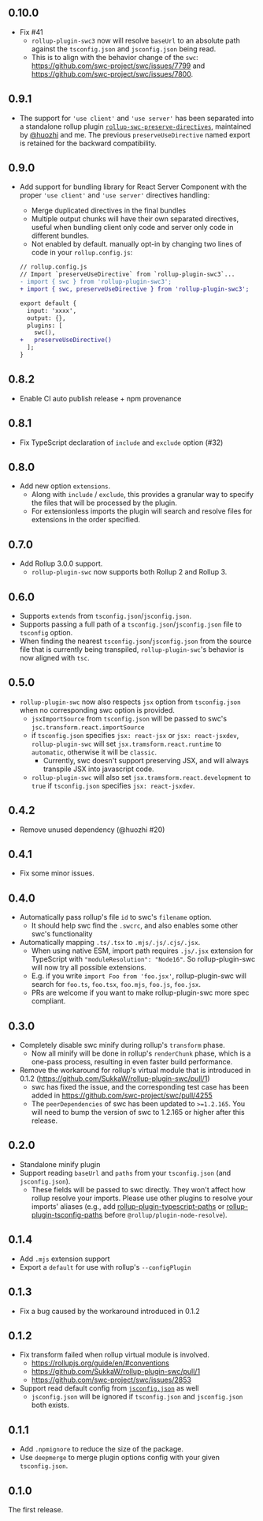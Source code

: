 ## 0.10.0

- Fix #41
  - `rollup-plugin-swc3` now will resolve `baseUrl` to an absolute path against the `tsconfig.json` and `jsconfig.json` being read.
  - This is to align with the behavior change of the `swc`: https://github.com/swc-project/swc/issues/7799 and https://github.com/swc-project/swc/issues/7800.

## 0.9.1

- The support for `'use client'` and `'use server'` has been separated into a standalone rollup plugin [`rollup-swc-preserve-directives`](https://github.com/huozhi/rollup-plugin-swc-preserve-directives), maintained by [@huozhi](https://github.com/huozhi) and me. The previous `preserveUseDirective` named export is retained for the backward compatibility.

## 0.9.0

- Add support for bundling library for React Server Component with the proper `'use client'` and `'use server'` directives handling:
  - Merge duplicated directives in the final bundles
  - Multiple output chunks will have their own separated directives, useful when bundling client only code and server only code in different bundles.
  - Not enabled by default. manually opt-in by changing two lines of code in your `rollup.config.js`:

  ```diff
  // rollup.config.js
  // Import `preserveUseDirective` from `rollup-plugin-swc3`...
  - import { swc } from 'rollup-plugin-swc3';
  + import { swc, preserveUseDirective } from 'rollup-plugin-swc3';

  export default {
    input: 'xxxx',
    output: {},
    plugins: [
      swc(),
  +   preserveUseDirective()
    ];
  }
  ```

## 0.8.2

- Enable CI auto publish release + npm provenance

## 0.8.1

- Fix TypeScript declaration of `include` and `exclude` option (#32)

## 0.8.0

- Add new option `extensions`.
  - Along with `include` / `exclude`, this provides a granular way to specify the files that will be processed by the plugin.
  - For extensionless imports the plugin will search and resolve files for extensions in the order specified.

## 0.7.0

- Add Rollup 3.0.0 support.
  - `rollup-plugin-swc` now supports both Rollup 2 and Rollup 3.

## 0.6.0

- Supports `extends` from `tsconfig.json`/`jsconfig.json`.
- Supports passing a full path of a `tsconfig.json`/`jsconfig.json` file to `tsconfig` option.
- When finding the nearest `tsconfig.json`/`jsconfig.json` from the source file that is currently being transpiled, `rollup-plugin-swc`'s behavior is now aligned with `tsc`.

## 0.5.0

- `rollup-plugin-swc` now also respects `jsx` option from `tsconfig.json` when no corresponding swc option is provided.
  - `jsxImportSource` from `tsconfig.json` will be passed to swc's `jsc.transform.react.importSource`
  - if `tsconfig.json` specifies `jsx: react-jsx` or `jsx: react-jsxdev`, `rollup-plugin-swc` will set `jsx.tramsform.react.runtime` to `automatic`, otherwise it will be `classic`.
    - Currently, swc doesn't support preserving JSX, and will always transpile JSX into javascript code.
  - `rollup-plugin-swc` will also set `jsx.tramsform.react.development` to `true` if `tsconfig.json` specifies `jsx: react-jsxdev`.

## 0.4.2

- Remove unused dependency (@huozhi #20)

## 0.4.1

- Fix some minor issues.

## 0.4.0

- Automatically pass rollup's file `id` to swc's `filename` option.
  - It should help swc find the `.swcrc`, and also enables some other swc's functionality
- Automatically mapping `.ts/.tsx` to `.mjs/.js/.cjs/.jsx`.
  - When using native ESM, import path requires `.js/.jsx` extension for TypeScript with `"moduleResolution": "Node16"`. So rollup-plugin-swc will now try all possible extensions.
  - E.g. if you write `import Foo from 'foo.jsx'`, rollup-plugin-swc will search for `foo.ts`, `foo.tsx`, `foo.mjs`, `foo.js`, `foo.jsx`.
  - PRs are welcome if you want to make rollup-plugin-swc more spec compliant.

## 0.3.0

- Completely disable swc minify during rollup's `transform` phase.
  - Now all minify will be done in rollup's `renderChunk` phase, which is a one-pass process, resulting in even faster build performance.
- Remove the workaround for rollup's virtual module that is introduced in 0.1.2 (https://github.com/SukkaW/rollup-plugin-swc/pull/1)
  - swc has fixed the issue, and the corresponding test case has been added in https://github.com/swc-project/swc/pull/4255
  - The `peerDependencies` of swc has been updated to `>=1.2.165`. You will need to bump the version of swc to 1.2.165 or higher after this release.

## 0.2.0

- Standalone minify plugin
- Support reading `baseUrl` and `paths` from your `tsconfig.json` (and `jsconfig.json`).
  - These fields will be passed to swc directly. They won't affect how rollup resolve your imports. Please use other plugins to resolve your imports' aliases (e.g., add [rollup-plugin-typescript-paths](https://www.npmjs.com/package/rollup-plugin-typescript-paths) or [rollup-plugin-tsconfig-paths](https://www.npmjs.com/package/rollup-plugin-tsconfig-paths) before `@rollup/plugin-node-resolve`).

## 0.1.4

- Add `.mjs` extension support
- Export a `default` for use with rollup's `--configPlugin`

## 0.1.3

- Fix a bug caused by the workaround introduced in 0.1.2

## 0.1.2

- Fix transform failed when rollup virtual module is involved.
  - https://rollupjs.org/guide/en/#conventions
  - https://github.com/SukkaW/rollup-plugin-swc/pull/1
  - https://github.com/swc-project/swc/issues/2853
- Support read default config from [`jsconfig.json`](https://code.visualstudio.com/docs/languages/jsconfig) as well
  - `jsconfig.json` will be ignored if `tsconfig.json` and `jsconfig.json` both exists.

## 0.1.1

- Add `.npmignore` to reduce the size of the package.
- Use `deepmerge` to merge plugin options config with your given `tsconfig.json`.

## 0.1.0

The first release.
